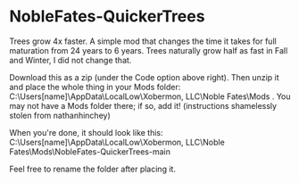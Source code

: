 # NobleFates-QuickerTrees
Trees grow 4x faster. A simple mod that changes the time it takes for full maturation from 24 years to 6 years.
Trees naturally grow half as fast in Fall and Winter, I did not change that.

Download this as a zip (under the Code option above right). Then unzip it and place the whole thing in your Mods folder: C:\Users\[name]\AppData\LocalLow\Xobermon, LLC\Noble Fates\Mods . You may not have a Mods folder there; if so, add it! (instructions shamelessly stolen from nathanhinchey)

When you're done, it should look like this: C:\Users\[name]\AppData\LocalLow\Xobermon, LLC\Noble Fates\Mods\NobleFates-QuickerTrees-main

Feel free to rename the folder after placing it.
